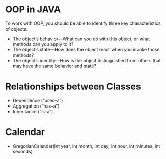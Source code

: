 # OOP in JAVA

To work with OOP, you should be able to identify three key characteristics of objects:
- The object’s behavior—What can you do with this object, or what methods can you apply to
it?
-  The object’s state—How does the object react when you invoke those methods? 
-  The object’s identity—How is the object distinguished from others that may have the same
behavior and state?
# Relationships between Classes
- Dependence (“uses–a”)
- Aggregation (“has–a”)
- Inheritance (“is–a”)
# Calendar
- GregorianCalendar(int year, int month, int day, int hour, int minutes,
int seconds)
